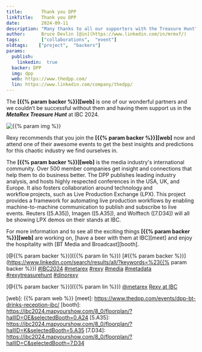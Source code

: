 ```yaml
---
title:       Thank you DPP
linkTitle:   Thank you DPP
date:        2024-09-11
description: "Many thanks to all our supporters with the Treasure Hunt"
author:      Bruce Devlin [@in](https://www.linkedin.com/in/mrmxf/)
tags:        ["collaborations",  "event"]
oldtags:    ["project",  "backers"]
params:
  publish:
    linkedin:  true
  backer: DPP
  img: dpp
  web: https://www.thedpp.com/
  lin: https://www.linkedin.com/company/thedpp/
---
```


The **[{{% param backer %}}][web]** is one of our wonderful partners and we couldn’t be successful without them and having them support us in the ***MetaRex Treasure Hunt*** at IBC 2024.

<img  class="ui centered large bordered rounded image" src = "featured-{{% param img
%}}.jpg" alt = "{{% param img %}}">

Rexy recommends that you join the **[{{% param backer %}}][web]** now and
attend one of their awesome events to get the best insights and predictions for
this chaotic industry we find ourselves in.

The **[{{% param backer %}}][web]** is the media industry's international
community. Over 500 member companies get insight and connections that help them
to do business better. The DPP publishes leading industry analysis, and hosts
highly respected conferences in the USA, UK, and Europe. It also fosters
collaboration around technology and workflow projects, such as Live Production
Exchange (LPX). This project provides a framework for automating live
production workflows by enabling machine-to-machine communication to publish
and subscribe to live events.  Reuters ([5.A35]), Imagen ([5.A35]), and
Wolftech ([7.D34]) will all be showing LPX demos on their stands at IBC.

For more information and to see all the exciting things **[{{% param backer
%}}][web]** are working on, [have a beer with them at IBC][meet] and enjoy
the hospitality with [BT Media and Broadcast][booth].

[@{{% param backer %}}]({{% param lin %}})
[#{{% param backer %}}](https://www.linkedin.com/search/results/all/?keywords=%23{{% param backer %}})
[#IBC2024](https://www.linkedin.com/search/results/all/?keywords=%23IBC2024)
[#metarex](https://www.linkedin.com/search/results/all/?keywords=%23metarex)
[#rexy](https://www.linkedin.com/search/results/all/?keywords=%23rexy)
[#media](https://www.linkedin.com/search/results/all/?keywords=%23media)
[#metadata](https://www.linkedin.com/search/results/all/?keywords=%23metadata)
[#rexytreasurehunt](https://www.linkedin.com/search/results/all/?keywords=%23rexytreasurehunt)
[#dinorexy](https://www.linkedin.com/search/results/all/?keywords=%23dinorexy)

<i class = "linkedin icon"></i>[@{{% param backer %}}]({{% param lin %}})
<i class = "linkedin icon"></i>[@metarex][limrx]
<i class = "linkedin icon"></i>[Rexy at IBC][lirxy]

[web]:    {{% param web %}}
[meet]:   https://www.thedpp.com/events/dpp-bt-drinks-reception-ibc/
[booth]:  https://ibc2024.mapyourshow.com/8_0/floorplan/?hallID=OE&selectedBooth=0.A24
[5.A35]:  https://ibc2024.mapyourshow.com/8_0/floorplan/?hallID=K&selectedBooth=5.A35
[7.D34]:  https://ibc2024.mapyourshow.com/8_0/floorplan/?hallID=C&selectedBooth=7.D34

[limrx]:   https://uk.linkedin.com/company/metarex-media
[lirxy]:   https://www.linkedin.com/search/results/all/?keywords=%23ibc2024%20%23metarex%20%23rexy
[rxydraw]: https://ibc2024.mapyourshow.com/8_0/floorplan/?st=keyword&hallID=J&sv=V-NOVA&selectedBooth=14.AI03
[ths]:     https://auth.metarex.media/ui/registration
[thp]:     /project/treasure-hunt/
